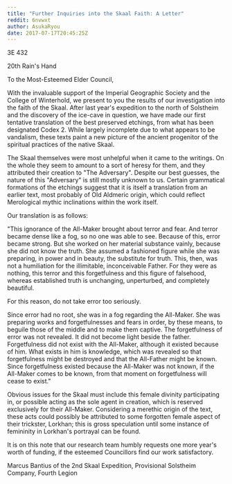 ```yaml
---
title: "Further Inquiries into the Skaal Faith: A Letter"
reddit: 6nvwxt
author: AsukaRyou
date: 2017-07-17T20:45:25Z
---
```


3E 432

20th Rain's Hand

To the Most-Esteemed Elder Council,

With the invaluable support of the Imperial Geographic Society and the College of Winterhold, we present to you the results of our investigation into the faith of the Skaal. After last year's expedition to the north of Solstheim and the discovery of the ice-cave in question, we have made our first tentative translation of the best preserved etchings, from what has been designated Codex 2. While largely incomplete due to what appears to be vandalism, these texts paint a new picture of the ancient progenitor of the spiritual practices of the native Skaal. 

The Skaal themselves were most unhelpful when it came to the writings. On the whole they seem to amount to a sort of heresy for them, and they attributed their creation to "The Adversary". Despite our best guesses, the nature of this "Adversary" is still mostly unknown to us.  Certain grammatical formations of the etchings suggest that it is itself a translation from an earlier text, most probably of Old Aldmeric origin, which could reflect Merological mythic inclinations within the work itself. 

Our translation is as follows:



"This ignorance of the All-Maker brought about terror and fear. 
 And terror became dense like a fog, so no one was able to see.
 Because of this, error  became strong. 
But she worked on her material substance  vainly, because she did not know the truth. She assumed a fashioned figure while she was preparing, in power and in beauty, the substitute for truth.
This, then, was not a humiliation for the illimitable, inconceivable Father. For they were as nothing, this terror and this forgetfulness and this figure of falsehood, whereas established truth is unchanging, unperturbed, and completely beautiful.

  For this reason, do not take error too seriously.

 Since error had no root, she was in a fog regarding the All-Maker. 
She was preparing works and forgetfulnesses and fears in order, by these means, to beguile those of the middle  and to make them captive. 
The forgetfulness of error was not revealed. It did not become light beside the father. Forgetfulness did not exist with the All-Maker, although it existed because of him.  What exists in him is knowledge, which was revealed so that forgetfulness might be destroyed and that the All-Father might be known. Since forgetfulness existed because the All-Maker was not known, if the All-Maker comes to be known, from that moment on forgetfulness will cease to exist."





Obvious issues for the Skaal must include this female divinity participating in, or possible acting as the sole agent in creation, which is reserved exclusively for their All-Maker. Considering a merethic origin of the text, these acts could possibly be attributed to some forgotten female aspect of their trickster, Lorkhan; this is gross speculation until some instance of femininity in Lorkhan's portrayal can be found.

It is on this note that our research team humbly requests one more year's worth of funding, if the esteemed Councillors find our work satisfactory. 


Marcus Bantius of the 2nd Skaal Expedition, Provisional Solstheim Company, Fourth Legion


